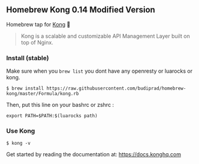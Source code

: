## Homebrew Kong 0.14 Modified Version

Homebrew tap for [Kong] :beer:

> Kong is a scalable and customizable API Management Layer built on top of
> Nginx.

### Install (stable)

Make sure when you `brew list` you dont have any openresty or luarocks or kong.

```shell
$ brew install https://raw.githubusercontent.com/budiprad/homebrew-kong/master/Formula/kong.rb
```

Then, put this line on your bashrc or zshrc :
```
export PATH=$PATH:$(luarocks path)
```

### Use Kong

```shell
$ kong -v
```

Get started by reading the documentation at: https://docs.konghq.com

[Kong]: https://konghq.com
